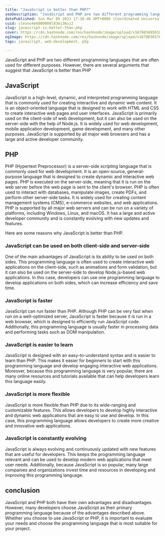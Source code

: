 ```yaml
---
title: "JavaScript is better than PHP?"
seoDescription: "JavaScript and PHP are two different programming languages that are often used for different purposes"
datePublished: Sun Mar 05 2023 17:16:46 GMT+0000 (Coordinated Universal Time)
cuid: clevno4e6000008l83mj36uj2
slug: javascript-is-better-than-php
cover: https://cdn.hashnode.com/res/hashnode/image/upload/v1678034950185/6730869d-68c5-4025-9e2b-3fe0e16c4736.png
ogImage: https://cdn.hashnode.com/res/hashnode/image/upload/v1678036576326/bb44604a-37cb-40fc-825d-0141a5ef7c5c.png
tags: javascript, web-development, php

---
```


JavaScript and PHP are two different programming languages that are often used for different purposes. However, there are several arguments that suggest that JavaScript is better than PHP

## JavaScript

JavaScript is a high-level, dynamic, and interpreted programming language that is commonly used for creating interactive and dynamic web content. It is an object-oriented language that is designed to work with HTML and CSS to create interactive web pages and user interfaces. JavaScript is primarily used on the client-side of web development, but it can also be used on the server-side with the help of Node.js. It is widely used for web development, mobile application development, game development, and many other purposes. JavaScript is supported by all major web browsers and has a large and active developer community.

## PHP

PHP (Hypertext Preprocessor) is a server-side scripting language that is commonly used for web development. It is an open-source, general-purpose language that is designed to create dynamic and interactive web pages. PHP is executed on the server-side, meaning that it is run on the web server before the web page is sent to the client's browser. PHP is often used to interact with databases, manipulate images, create PDFs, and perform other server-side tasks. It is widely used for creating content management systems (CMS), e-commerce websites, and web applications. PHP is supported by all major web servers and can be run on a variety of platforms, including Windows, Linux, and macOS. It has a large and active developer community and is constantly evolving with new updates and features.

Here are some reasons why JavaScript is better than PHP.

### JavaScript can be used on both client-side and server-side

One of the main advantages of JavaScript is its ability to be used on both sides. This programming language is often used to create interactive web applications on the client-side, such as animations and form validation, but it can also be used on the server-side to develop Node.js-based web applications. In this case, developers can use one programming language to develop applications on both sides, which can increase efficiency and save time.

### JavaScript is faster

JavaScript can run faster than PHP. Although PHP can be very fast when run on a well-optimized server, JavaScript is faster because it is run in a web browser, which is designed to efficiently run JavaScript code. Additionally, this programming language is usually faster in processing data and performing tasks such as DOM manipulation.

### JavaScript is easier to learn

JavaScript is designed with an easy-to-understand syntax and is easier to learn than PHP. This makes it easier for beginners to start with this programming language and develop engaging interactive web applications. Moreover, because this programming language is very popular, there are many online resources and tutorials available that can help developers learn this language easily.

### JavaScript is more flexible

JavaScript is more flexible than PHP due to its wide-ranging and customizable features. This allows developers to develop highly interactive and dynamic web applications that are easy to use and develop. In this case, this programming language allows developers to create more creative and innovative web applications.

### JavaScript is constantly evolving

JavaScript is always evolving and continuously updated with new features that are useful for developers. This keeps the programming language relevant and can be used to develop modern web applications that meet user needs. Additionally, because JavaScript is so popular, many large companies and organizations invest time and resources in developing and improving this programming language.

## conclusion

JavaScript and PHP both have their own advantages and disadvantages. However, many developers choose JavaScript as their primary programming language because of the advantages described above. Whether you choose to use JavaScript or PHP, it is important to evaluate your needs and choose the programming language that is most suitable for your project.